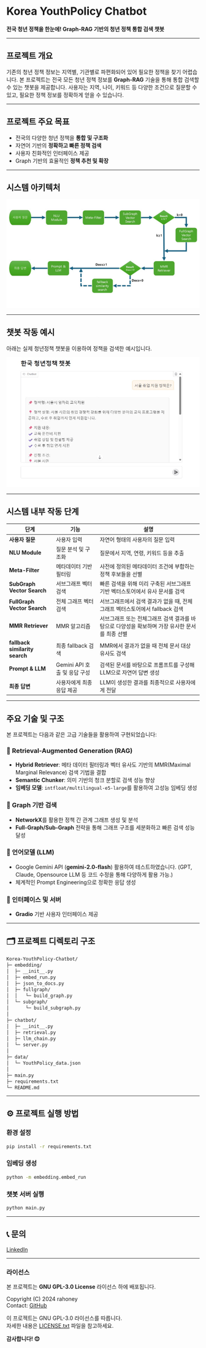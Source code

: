 # Korea YouthPolicy Chatbot

**전국 청년 정책을 한눈에! Graph-RAG 기반의 청년 정책 통합 검색 챗봇**

---

## 프로젝트 개요

기존의 청년 정책 정보는 지역별, 기관별로 파편화되어 있어 필요한 정책을 찾기 어렵습니다. 본 프로젝트는 전국 모든 청년 정책 정보를 **Graph-RAG** 기술을 통해 통합 검색할 수 있는 챗봇을 제공합니다. 사용자는 지역, 나이, 키워드 등 다양한 조건으로 질문할 수 있고, 필요한 정책 정보를 정확하게 얻을 수 있습니다.

---

## 프로젝트 주요 목표

* 전국의 다양한 청년 정책을 **통합 및 구조화**
* 자연어 기반의 **정확하고 빠른 정책 검색**
* 사용자 친화적인 인터페이스 제공
* Graph 기반의 효율적인 **정책 추천 및 확장**

---
## 시스템 아키텍처
![Architecture](img/Chatbot-Architecture.jpg)

---
## 챗봇 작동 예시

아래는 실제 청년정책 챗봇을 이용하여 정책을 검색한 예시입니다.

![챗봇 작동 예시](img/screenshot.jpg)

---
## 시스템 내부 작동 단계

| 단계 | 기능 | 설명 |
| --- | --- | --- |
| **사용자 질문** | 사용자 입력 | 자연어 형태의 사용자의 질문 입력 |
| **NLU Module** | 질문 분석 및 구조화 | 질문에서 지역, 연령, 키워드 등을 추출 |
| **Meta-Filter** | 메타데이터 기반 필터링 | 사전에 정의된 메타데이터 조건에 부합하는 정책 후보들을 선별 |
| **SubGraph Vector Search** | 서브그래프 벡터 검색 | 빠른 검색을 위해 미리 구축된 서브그래프 기반 벡터스토어에서 유사 문서를 검색 |
| **FullGraph Vector Search** | 전체 그래프 벡터 검색 | 서브그래프에서 검색 결과가 없을 때, 전체 그래프 벡터스토어에서 fallback 검색 |
| **MMR Retriever** | MMR 알고리즘 | 서브그래프 또는 전체그래프 검색 결과를 바탕으로 다양성을 확보하며 가장 유사한 문서를 최종 선별 |
| **fallback similarity search** | 최종 fallback 검색 | MMR에서 결과가 없을 때 전체 문서 대상 유사도 검색 |
| **Prompt & LLM** | Gemini API 호출 및 응답 구성 | 검색된 문서를 바탕으로 프롬프트를 구성해 LLM으로 자연어 답변 생성 |
| **최종 답변** | 사용자에게 최종 응답 제공 | LLM이 생성한 결과를 최종적으로 사용자에게 전달 |



---
## 주요 기술 및 구조

본 프로젝트는 다음과 같은 고급 기술들을 활용하여 구현되었습니다:

### 📌 Retrieval-Augmented Generation (RAG)

* **Hybrid Retriever**: 메타 데이터 필터링과 벡터 유사도 기반의 MMR(Maximal Marginal Relevance) 검색 기법을 결합
* **Semantic Chunker**: 의미 기반의 청크 분할로 검색 성능 향상
* **임베딩 모델**: `intfloat/multilingual-e5-large`를 활용하여 고성능 임베딩 생성

### 📌 Graph 기반 검색

* **NetworkX**를 활용한 정책 간 관계 그래프 생성 및 분석
* **Full-Graph/Sub-Graph** 전략을 통해 그래프 구조를 세분화하고 빠른 검색 성능 달성

### 📌 언어모델 (LLM)

* Google Gemini API (**gemini-2.0-flash**) 활용하여 테스트하였습니다. (GPT, Claude, Opensource LLM 등 코드 수정을 통해 다양하게 활용 가능.)
* 체계적인 Prompt Engineering으로 정확한 응답 생성

### 📌 인터페이스 및 서버

* **Gradio** 기반 사용자 인터페이스 제공

---

## 🗂️ 프로젝트 디렉토리 구조

```
Korea-YouthPolicy-Chatbot/
├─ embedding/
│  ├─ __init__.py
│  ├─ embed_run.py
│  ├─ json_to_docs.py
│  ├─ fullgraph/
│  │   └─ build_graph.py
│  └─ subgraph/
│      └─ build_subgraph.py
│
├─ chatbot/
│  ├─ __init__.py
│  ├─ retrieval.py
│  ├─ llm_chain.py
│  └─ server.py
│
├─ data/
│  └─ YouthPolicy_data.json
│
├─ main.py
├─ requirements.txt
└─ README.md
```

---

## ⚙️ 프로젝트 실행 방법

### 환경 설정

```bash
pip install -r requirements.txt
```

### 임베딩 생성

```bash
python -m embedding.embed_run
```

### 챗봇 서버 실행

```bash
python main.py
```

---

## 📞 문의

[LinkedIn](www.linkedin.com/in/raheun-g-1066171b8)

---
### 라이선스 

본 프로젝트는 **GNU GPL-3.0 License** 라이선스 하에 배포됩니다.

Copyright (C) 2024 rahoney  
Contact: [GitHub](https://github.com/rahoney) 

이 프로젝트는 GNU GPL-3.0 라이선스를 따릅니다.  
자세한 내용은 [LICENSE.txt](./LICENSE.txt) 파일을 참고하세요.




**감사합니다! 😊**
